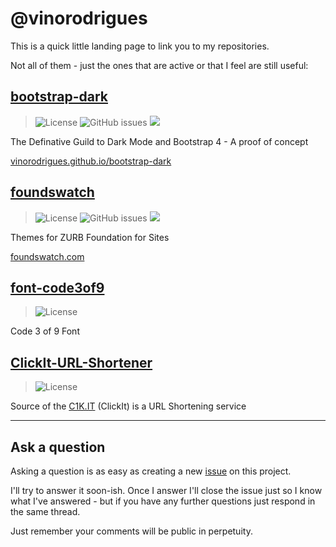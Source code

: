 # @vinorodrigues

This is a quick little landing page to link you to my repositories.

Not all of them - just the ones that are active or that I feel are still useful:



## [bootstrap-dark](https://github.com/vinorodrigues/bootstrap-dark)

> ![License](https://img.shields.io/badge/license-MIT-green) ![GitHub issues](https://img.shields.io/github/issues/vinorodrigues/bootstrap-dark) ![](https://data.jsdelivr.com/v1/package/gh/vinorodrigues/bootstrap-dark/badge?style=rounded)

The Definative Guild to Dark Mode and Bootstrap 4 - A proof of concept

[vinorodrigues.github.io/bootstrap-dark](https://vinorodrigues.github.io/bootstrap-dark/)



## [foundswatch](https://github.com/vinorodrigues/foundswatch)

> ![License](https://img.shields.io/github/license/vinorodrigues/Foundswatch) ![GitHub issues](https://img.shields.io/github/issues/vinorodrigues/Foundswatch) ![](https://data.jsdelivr.com/v1/package/gh/vinorodrigues/foundswatch/badge?style=rounded)

Themes for ZURB Foundation for Sites

[foundswatch.com](http://foundswatch.com/)



## [font-code3of9](https://github.com/vinorodrigues/font-code3of9)

> ![License](https://img.shields.io/badge/license-MIT-green)

Code 3 of 9 Font


## [ClickIt-URL-Shortener](https://github.com/vinorodrigues/ClickIt-URL-Shortener)

> ![License](https://img.shields.io/badge/license-CC--BY--SA--3.0-orange)

Source of the [C1K.IT](http://c1k.it/) (ClickIt) is a URL Shortening service



---

## Ask a question

Asking a question is as easy as creating a new [issue](https://github.com/vinorodrigues/vinorodrigues.github.io/issues) on this project.

I'll try to answer it soon-ish. Once I answer I'll close the issue just so I know what I've answered - but if you have any further questions just respond in the same thread.

Just remember your comments will be public in perpetuity.
